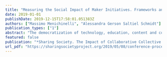 ```yaml
---
title: "Measuring the Social Impact of Maker Initiatives. Frameworks and Guidelines for Scaling the Assessment on Digital Platforms"
date: 2019-01-01
publishDate: 2019-12-15T17:58:01.051383Z
authors: ["Massimo Menichinelli", "Alessandra Gerson Saltiel Schmidt"]
publication_types: ["1"]
abstract: "The democratization of technology, education, content and community building brought by Fab Labs and other Maker laboratories increases the possibilities for designers to acquire more technological and practical skills, for makers to evolve their design attitude and capabilities, and for amateurs to acquire both technological and design skills. In this way, Open & Distributed Making and Design initiatives create collaborative collective actions: distributed among several actors, several approaches, several locations and laboratories. The Maker Movement is often based on community-based initiatives that can be found on three levels: 1) a global community local events like Maker Faires and laboratories like Fab Labs with a complex social structure; 2) local communities that form in and around local laboratories such as Fab Labs; 3) the communities that form around the development of projects, especially the ones that are shared with open source digital tools openly as Open Design. Furthermore, the ability of this phenomenon of bridging the local and digital dimensions constitute a reason for identifying such movement as a clear example of digital social innovation: people, projects and organizations that use digital technology to tackle social and environmental challenges with a leading focus on social or environmental impact over financial return and a dedication to openness, collaboration and citizen empowerment. What is the social impact of Maker initiatives? How can we assess their value in terms of collaborative action and social innovation? Understanding their impact would help them in their awareness, communication and management towards sharing societies. We evaluated an existing dataset of 69 Social Impact Assessment (SIA) frameworks in order to understand how they can be applied and to which kind of initiatives. After this evaluation, we elaborated directions for future work towards compiling such framework into a composite index that the common elements of such frameworks in order to provide a simplified and standardized measurement tool with guidelines for its development into a digital platform accessible to Maker initiatives, for self-assessment. Furthermore, we propose directions for future research, especially for the evaluation of such index and platform with an action research approach and the involvement of all types of stakeholders: civic society, research, business and policymaking. This approach would enable Maker initiatives (but also researchers, businesses and policymakers) to understand what they could have in societal change and economy and therefore improve the way they are organized, develop projects, do research, interact with stakeholders and demonstrate their value. This would, ultimately, help Maker initiatives in better define who they are as both individual makers and as communities of makers and labs."
featured: false
publication: "*Sharing Society. The Impact of Collaborative Collective Actions in the Transformation of Contemporary Societies.*"
url_pdf: "https://sharingsocietyproject.org/2019/05/08/conference-proceedings/"
---
```


